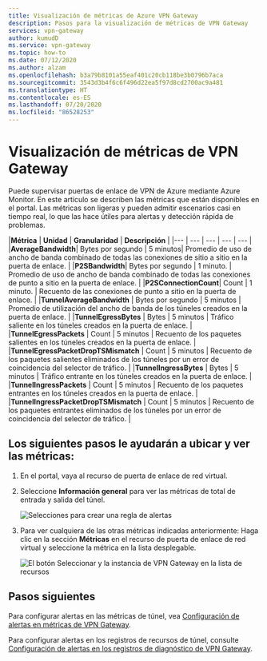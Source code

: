```yaml
---
title: Visualización de métricas de Azure VPN Gateway
description: Pasos para la visualización de métricas de VPN Gateway
services: vpn-gateway
author: kumudD
ms.service: vpn-gateway
ms.topic: how-to
ms.date: 07/12/2020
ms.author: alzam
ms.openlocfilehash: b3a79b8101a55eaf401c20cb118be3b0796b7aca
ms.sourcegitcommit: 3543d3b4f6c6f496d22ea5f97d8cd2700ac9a481
ms.translationtype: HT
ms.contentlocale: es-ES
ms.lasthandoff: 07/20/2020
ms.locfileid: "86528253"
---
```

# <a name="view-vpn-gateway-metrics"></a>Visualización de métricas de VPN Gateway

Puede supervisar puertas de enlace de VPN de Azure mediante Azure Monitor. En este artículo se describen las métricas que están disponibles en el portal. Las métricas son ligeras y pueden admitir escenarios casi en tiempo real, lo que las hace útiles para alertas y detección rápida de problemas.


|**Métrica**   | **Unidad** | **Granularidad** | **Descripción** | 
|---       | ---        | ---       | ---            | ---       |
|**AverageBandwidth**| Bytes por segundo  | 5 minutos| Promedio de uso de ancho de banda combinado de todas las conexiones de sitio a sitio en la puerta de enlace.     |
|**P2SBandwidth**| Bytes por segundo  | 1 minuto.  | Promedio de uso de ancho de banda combinado de todas las conexiones de punto a sitio en la puerta de enlace.    |
|**P2SConnectionCount**| Count  | 1 minuto.  | Recuento de las conexiones de punto a sitio en la puerta de enlace.   |
|**TunnelAverageBandwidth** | Bytes por segundo    | 5 minutos  | Promedio de utilización del ancho de banda de los túneles creados en la puerta de enlace. |
|**TunnelEgressBytes** | Bytes | 5 minutos | Tráfico saliente en los túneles creados en la puerta de enlace.   |
|**TunnelEgressPackets** | Count | 5 minutos | Recuento de los paquetes salientes en los túneles creados en la puerta de enlace.   |
|**TunnelEgressPacketDropTSMismatch** | Count | 5 minutos | Recuento de los paquetes salientes eliminados de los túneles por un error de coincidencia del selector de tráfico. |
|**TunnelIngressBytes** | Bytes | 5 minutos | Tráfico entrante en los túneles creados en la puerta de enlace.   |
|**TunnelIngressPackets** | Count | 5 minutos | Recuento de los paquetes entrantes en los túneles creados en la puerta de enlace.   |
|**TunnelIngressPacketDropTSMismatch** | Count | 5 minutos | Recuento de los paquetes entrantes eliminados de los túneles por un error de coincidencia del selector de tráfico. |

## <a name="the-following-steps-help-you-locate-and-view-metrics"></a>Los siguientes pasos le ayudarán a ubicar y ver las métricas:

1. En el portal, vaya al recurso de puerta de enlace de red virtual.
2. Seleccione **Información general** para ver las métricas de total de entrada y salida del túnel.

   ![Selecciones para crear una regla de alertas](./media/vpn-gateway-howto-view-virtual-network-gateway-metrics/overview.png "Ver")

3. Para ver cualquiera de las otras métricas indicadas anteriormente: Haga clic en la sección **Métricas** en el recurso de puerta de enlace de red virtual y seleccione la métrica en la lista desplegable.

   ![El botón Seleccionar y la instancia de VPN Gateway en la lista de recursos](./media/vpn-gateway-howto-view-virtual-network-gateway-metrics/metrics.png "Seleccionar")

## <a name="next-steps"></a>Pasos siguientes

Para configurar alertas en las métricas de túnel, vea [Configuración de alertas en métricas de VPN Gateway](vpn-gateway-howto-setup-alerts-virtual-network-gateway-metric.md).

Para configurar alertas en los registros de recursos de túnel, consulte [Configuración de alertas en los registros de diagnóstico de VPN Gateway](vpn-gateway-howto-setup-alerts-virtual-network-gateway-log.md).
